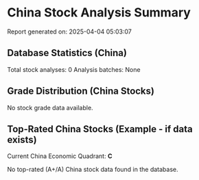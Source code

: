 # China Stock Analysis Summary

Report generated on: 2025-04-04 05:03:07

## Database Statistics (China)

Total stock analyses: 0
Analysis batches: None

## Grade Distribution (China Stocks)

No stock grade data available.

## Top-Rated China Stocks (Example - if data exists)

Current China Economic Quadrant: **C**

No top-rated (A+/A) China stock data found in the database.
